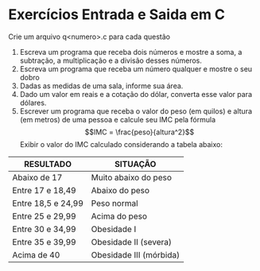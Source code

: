 # Exercícios Entrada e Saida em C

Crie um arquivo q\<numero\>.c para cada questão

1. Escreva um programa que receba dois números e mostre a soma, a subtração, a multiplicação e a divisão desses números.
1. Escreva um programa que receba um número qualquer e mostre o seu dobro
1. Dadas as medidas de uma sala, informe sua área.
1. Dado um valor em reais e a cotação do dólar, converta esse valor para dólares.
1. Escrever um programa que receba o valor do peso (em quilos) e altura (em metros) de uma pessoa e calcule seu IMC pela fórmula 
  $$IMC = \frac{peso}{altura^2}$$
  Exibir o valor do IMC calculado considerando a tabela abaixo:

  | RESULTADO          | SITUAÇÃO                |
  | ------------------ | ----------------------- |
  | Abaixo de 17       | Muito abaixo do peso    |
  | Entre 17 e 18,49   | Abaixo do peso          |
  | Entre 18,5 e 24,99 | Peso normal             |
  | Entre 25 e 29,99   | Acima do peso           |
  | Entre 30 e 34,99   | Obesidade I             |
  | Entre 35 e 39,99   | Obesidade II (severa)   |
  | Acima de 40        | Obesidade III (mórbida) |
